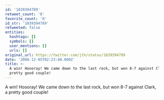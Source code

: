 ```yaml
---
id: '1039394789'
retweet_count: '0'
favorite_count: '0'
id_str: '1039394789'
retweeted: false
entities:
  hashtags: []
  symbols: []
  user_mentions: []
  urls: []
original_url: https://twitter.com/jth/status/1039394789
date: '2008-12-05T02:23:40.000Z'
title: >-
  A win! Hoooray! We came down to the last rock, but won 8-7 against Clark, a
  pretty good couple!
---
```


A win! Hoooray! We came down to the last rock, but won 8-7 against Clark, a pretty good couple!